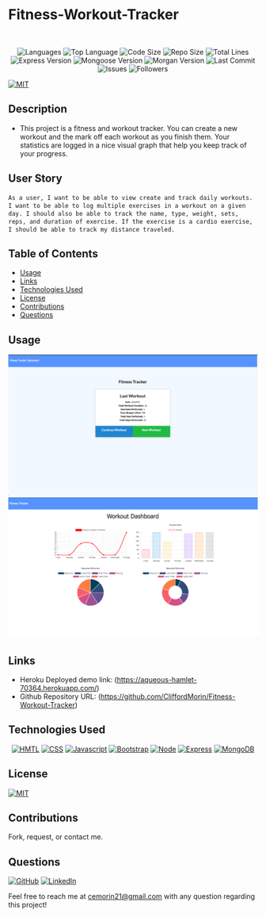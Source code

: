 # Fitness-Workout-Tracker

</br>
<p align="center">
    <img src="https://img.shields.io/github/languages/count/CliffordMorin/Fitness-Workout-Tracker?style=plastic" alt="Languages" />
    <img src="https://img.shields.io/github/languages/top/CliffordMorin/Fitness-Workout-Tracker?style=plastic&labelColor=yellow" alt="Top Language" />
    <img src="https://img.shields.io/github/languages/code-size/CliffordMorin/Fitness-Workout-Tracker?style=plastic" alt="Code Size" />
    <img src="https://img.shields.io/github/repo-size/CliffordMorin/Fitness-Workout-Tracker?style=plastic" alt="Repo Size" />   
    <img src="https://img.shields.io/tokei/lines/github/CliffordMorin/Fitness-Workout-Tracker?style=plastic" alt="Total Lines" />
    <img src="https://img.shields.io/github/package-json/dependency-version/CliffordMorin/Fitness-Workout-Tracker/express?style=plastic" alt="Express Version" />
    <img src="https://img.shields.io/github/package-json/dependency-version/CliffordMorin/Fitness-Workout-Tracker/mongoose?style=plastic" alt="Mongoose Version" />
    <img src="https://img.shields.io/github/package-json/dependency-version/CliffordMorin/Fitness-Workout-Tracker/morgan?style=plastic" alt="Morgan Version" />
    <img src="https://img.shields.io/github/last-commit/CliffordMorin/Fitness-Workout-Tracker?style=plastic" alt="Last Commit" />  
    <img src="https://img.shields.io/github/issues/CliffordMorin/Fitness-Workout-Tracker?style=plastic" alt="Issues" />  
    <img src="https://img.shields.io/github/followers/CliffordMorin?style=social" alt="Followers" />  
</p>

[![MIT](https://img.shields.io/badge/license-MIT-green?style=plastic)](https://github.com/git/git-scm.com/blob/main/MIT-LICENSE.txt)

## Description

  
* This project is a fitness and workout tracker. You can create a new workout and the mark off each workout as you finish them. Your statistics are logged in a nice visual graph that help you keep track of your progress.

## User Story

```
As a user, I want to be able to view create and track daily workouts. I want to be able to log multiple exercises in a workout on a given day. I should also be able to track the name, type, weight, sets, reps, and duration of exercise. If the exercise is a cardio exercise, I should be able to track my distance traveled.
```

## Table of Contents
  * [Usage](#usage)
  * [Links](#links)
  * [Technologies Used](#technologies-used)
  * [License](#license)
  * [Contributions](#contributions)
  * [Questions](#questions)

## Usage

 ![Demo](public/images/workout.png)
 ![Demo](public/images/workout1.png)
 

## Links
 
  * Heroku Deployed demo link: (https://aqueous-hamlet-70364.herokuapp.com/)
  * Github Repository URL: (https://github.com/CliffordMorin/Fitness-Workout-Tracker)

## Technologies Used

<p align="center">
    <a href="https://developer.mozilla.org/en-US/docs/Web/HTML"><img src="https://img.shields.io/badge/-HTML-orange?style=for-the-badge"  alt="HMTL" /></a>
    <a href="https://developer.mozilla.org/en-US/docs/Web/CSS"><img src="https://img.shields.io/badge/-CSS-blue?style=for-the-badge" alt="CSS" /></a>
    <a href="https://www.javascript.com/"><img src="https://img.shields.io/badge/-Javascript-yellow?style=for-the-badge" alt="Javascript" /></a>
    <a href="https://getbootstrap.com/"><img src="https://img.shields.io/badge/-Bootstrap-blueviolet?style=for-the-badge" alt="Bootstrap" /></a>
    <a href="https://nodejs.org/en/"><img src="https://img.shields.io/badge/-Node-orange?style=for-the-badge" alt="Node" /></a>
    <a href="https://www.npmjs.com/package/express"><img src="https://img.shields.io/badge/-Express-blue?style=for-the-badge" alt="Express" /></a>
    <a href="https://www.mongodb.com/"><img src="https://img.shields.io/badge/-MongoDB-blue?style=for-the-badge" alt="MongoDB" /></a>
</p>


## License

  [![MIT](https://img.shields.io/badge/license-MIT-green?style=plastic)](https://github.com/git/git-scm.com/blob/main/MIT-LICENSE.txt)

## Contributions

  Fork, request, or contact me.
  

## Questions

  [![GitHub](https://img.shields.io/badge/My%20GitHub-Click%20Me!-blueviolet?style=plastic&logo=GitHub)](https://github.com/CliffordMorin) 
  [![LinkedIn](https://img.shields.io/badge/My%20LinkedIn-Click%20Me!-grey?style=plastic&logo=LinkedIn&labelColor=blue)](https://www.linkedin.com/in/morin-clifford-129888a9/)

  Feel free to reach me at cemorin21@gmail.com with any question regarding this project!
  